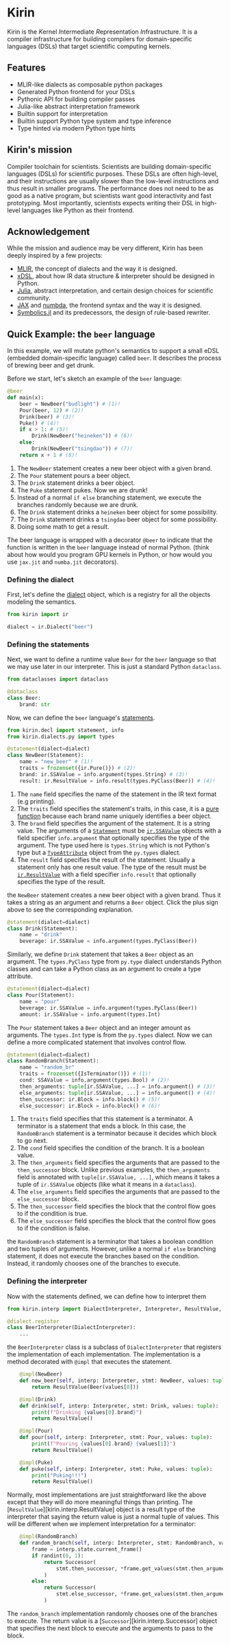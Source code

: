 # Kirin

Kirin is the *K*ernel *I*ntermediate *R*epresentation *In*frastructure. It is a compiler
infrastructure for building compilers for domain-specific languages (DSLs) that target
scientific computing kernels.

## Features

- MLIR-like dialects as composable python packages
- Generated Python frontend for your DSLs
- Pythonic API for building compiler passes
- Julia-like abstract interpretation framework
- Builtin support for interpretation
- Builtin support Python type system and type inference
- Type hinted via modern Python type hints

## Kirin's mission

Compiler toolchain for scientists. Scientists are building domain-specific languages (DSLs) for
scientific purposes. These DSLs are often high-level, and their instructions are usually slower
than the low-level instructions and thus result in smaller programs. The performance does not need
to be as good as a native program, but scientists want good interactivity and fast prototyping.
Most importantly, scientists expects writing their DSL in high-level languages like Python
as their frontend.

## Acknowledgement

While the mission and audience may be very different, Kirin has been deeply inspired by a few projects:

- [MLIR](https://mlir.llvm.org/), the concept of dialects and the way it is designed.
- [xDSL](https://github.com/xdslproject/xdsl), about how IR data structure & interpreter should be designed in Python.
- [Julia](https://julialang.org/), abstract interpretation, and certain design choices for scientific community.
- [JAX](https://jax.readthedocs.io/en/latest/) and [numbda](https://numba.pydata.org/), the frontend syntax and the way it is designed.
- [Symbolics.jl](https://github.com/JuliaSymbolics/Symbolics.jl) and its predecessors, the design of rule-based rewriter.

## Quick Example: the `beer` language

In this example, we will mutate python's semantics to
support a small eDSL (embedded domain-specific language) called `beer`.
It describes the process of brewing beer and get drunk.

Before we start, let's sketch an example of the `beer` language:

```python
@beer
def main(x):
    beer = NewBeer("budlight") # (1)!
    Pour(beer, 12) # (2)!
    Drink(beer) # (3)!
    Puke() # (4)!
    if x > 1: # (5)!
        Drink(NewBeer("heineken")) # (6)!
    else:
        Drink(NewBeer("tsingdao")) # (7)!
    return x + 1 # (8)!
```

1. The `NewBeer` statement creates a new beer object with a given brand.
2. The `Pour` statement pours a beer object.
3. The `Drink` statement drinks a beer object.
4. The `Puke` statement pukes. Now we are drunk!
5. Instead of a normal `if else` branching statement, we execute the branches randomly because we are drunk.
6. The `Drink` statement drinks a `heineken` beer object for some possibility.
7. The `Drink` statement drinks a `tsingdao` beer object for some possibility.
8. Doing some math to get a result.

The beer language is wrapped with a decorator `@beer` to indicate that the function is written in the `beer` language instead of normal Python. (think about how would you program GPU kernels in Python, or how would you use `jax.jit` and `numba.jit` decorators).

### Defining the dialect

First, let's define the [dialect](def.md#dialects) object, which is a registry for all
the objects modeling the semantics.

```python
from kirin import ir

dialect = ir.Dialect("beer")
```

### Defining the statements

Next, we want to define a runtime value `Beer` for the `beer` language so that we may use
later in our interpreter. This is just a standard Python `dataclass`.

```python
from dataclasses import dataclass

@dataclass
class Beer:
    brand: str
```

Now, we can define the `beer` language's [statements](def.md#statements).

```python
from kirin.decl import statement, info
from kirin.dialects.py import types

@statement(dialect=dialect)
class NewBeer(Statement):
    name = "new_beer" # (1)!
    traits = frozenset({ir.Pure()}) # (2)!
    brand: ir.SSAValue = info.argument(types.String) # (3)!
    result: ir.ResultValue = info.result(types.PyClass(Beer)) # (4)!
```

1. The `name` field specifies the name of the statement in the IR text format (e.g printing).
2. The `traits` field specifies the statement's traits, in this case, it is a
   [pure function](101.md/#what-is-purity) because each brand name uniquely identifies a
   beer object.
3. The `brand` field specifies the argument of the statement. It is a string value. The arguments
   of a [`Statement`](def.md#statements) must be [`ir.SSAValue`](def.md#ssa-values) objects with a
   field specifier `info.argument` that optionally specifies the type of the argument. The type used
   here is `types.String` which is not Python's type but a [`TypeAttribute`](def.md#attributes) object
   from the `py.types` dialect.
4. The `result` field specifies the result of the statement. Usually a statement only has one result
   value. The type of the result must be [`ir.ResultValue`](def.md#ssa-values) with a field specifier
    `info.result` that optionally specifies the type of the result.

the `NewBeer` statement creates a new beer object with a given brand. Thus
it takes a string as an argument and returns a `Beer` object. Click the plus sign above
to see the corresponding explanation.

```python
@statement(dialect=dialect)
class Drink(Statement):
    name = "drink"
    beverage: ir.SSAValue = info.argument(types.PyClass(Beer))
```

Similarly, we define `Drink` statement that takes a `Beer` object as an argument. The `types.PyClass` type
from `py.type` dialect understands Python classes and can take a Python class as an argument to create a
type attribute.

```python
@statement(dialect=dialect)
class Pour(Statement):
    name = "pour"
    beverage: ir.SSAValue = info.argument(types.PyClass(Beer))
    amount: ir.SSAValue = info.argument(types.Int)
```

The `Pour` statement takes a `Beer` object and an integer amount as arguments. The `types.Int` type is
from the `py.types` dialect. Now we can define a more complicated statement that involves control flow.

```python
@statement(dialect=dialect)
class RandomBranch(Statement):
    name = "random_br"
    traits = frozenset({IsTerminator()}) # (1)!
    cond: SSAValue = info.argument(types.Bool) # (2)!
    then_arguments: tuple[ir.SSAValue, ...] = info.argument() # (3)!
    else_arguments: tuple[ir.SSAValue, ...] = info.argument() # (4)!
    then_successor: ir.Block = info.block() # (5)!
    else_successor: ir.Block = info.block() # (6)!
```

1. The `traits` field specifies that this statement is a terminator. A terminator is a statement that
   ends a block. In this case, the `RandomBranch` statement is a terminator because it decides which
   block to go next.
2. The `cond` field specifies the condition of the branch. It is a boolean value.
3. The `then_arguments` field specifies the arguments that are passed to the `then_successor` block. Unlike
   previous examples, the `then_arguments` field is annotated with `tuple[ir.SSAValue, ...]`, which means
   it takes a tuple of `ir.SSAValue` objects (like what it means in a `dataclass`).
4. The `else_arguments` field specifies the arguments that are passed to the `else_successor` block.
5. The `then_successor` field specifies the block that the control flow goes to if the condition is true.
6. The `else_successor` field specifies the block that the control flow goes to if the condition is false.

the `RandomBranch` statement is a terminator that takes a boolean condition and two tuples of arguments. However,
unlike a normal `if else` branching statement, it does not execute the branches based on the condition. Instead,
it randomly chooses one of the branches to execute.

### Defining the interpreter

Now with the statements defined, we can define how to interpret them

```python
from kirin.interp import DialectInterpreter, Interpreter, ResultValue, Successor, impl

@dialect.register
class BeerInterpreter(DialectInterpreter):
    ...
```

the `BeerInterpreter` class is a subclass of `DialectInterpreter` that registers the implementation
of each implementation. The implementation is a method decorated with `@impl` that executes the
statement.

```python
    @impl(NewBeer)
    def new_beer(self, interp: Interpreter, stmt: NewBeer, values: tuple):
        return ResultValue(Beer(values[0]))

    @impl(Drink)
    def drink(self, interp: Interpreter, stmt: Drink, values: tuple):
        print(f"Drinking {values[0].brand}")
        return ResultValue()

    @impl(Pour)
    def pour(self, interp: Interpreter, stmt: Pour, values: tuple):
        print(f"Pouring {values[0].brand} {values[1]}")
        return ResultValue()

    @impl(Puke)
    def puke(self, interp: Interpreter, stmt: Puke, values: tuple):
        print("Puking!!!")
        return ResultValue()
```

Normally, most implementations are just straightforward like the above except that they will
do more meaningful things than printing. The [`ResultValue`][kirin.interp.ResultValue] object is
a result type of the interpreter that saying the return value is just a normal tuple of values.
This will be different when we implement interpretation for a terminator:

```python
    @impl(RandomBranch)
    def random_branch(self, interp: Interpreter, stmt: RandomBranch, values: tuple):
        frame = interp.state.current_frame()
        if randint(0, 1):
            return Successor(
                stmt.then_successor, *frame.get_values(stmt.then_arguments)
            )
        else:
            return Successor(
                stmt.else_successor, *frame.get_values(stmt.then_arguments)
            )
```

The `random_branch` implementation randomly chooses one of the branches to execute. The return value
is a [`Successor`][kirin.interp.Successor] object that specifies the next block to execute and the arguments
to pass to the block.
